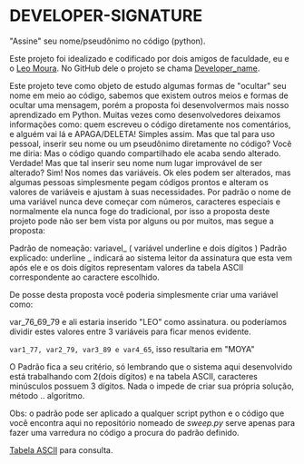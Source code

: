 # DEVELOPER-SIGNATURE

"Assine" seu nome/pseudônimo no código (python).

Este projeto foi idealizado e codificado por dois amigos de faculdade, eu e o [Leo Moura](https://github.com/LeoMIOT). No GitHub dele o projeto se chama [Developer_name](https://github.com/LeoMIOT/Developer_name).

Este projeto teve como objeto de estudo algumas formas de "ocultar" seu nome em meio ao código, sabemos que existem outros meios e formas de ocultar uma mensagem, porém a proposta foi desenvolvermos mais nosso aprendizado em Python. Muitas vezes como desenvolvedores deixamos informações como: quem  escreveu o código diretamente nos comentários, e alguém vai lá e  APAGA/DELETA! Simples assim. Mas que tal para uso pessoal, inserir seu nome ou um  pseudônimo diretamente no código? Você me diria: Mas o código quando  compartilhado ele acaba sendo alterado. Verdade! Mas que tal inserir seu nome num lugar improvável de ser alterado? Sim!  Nos nomes das variáveis. Ok eles podem ser alterados, mas algumas pessoas simplesmente pegam  códigos prontos e alteram os valores de variáveis e ajustam à suas  necessidades. Por padrão o nome de uma variável nunca deve começar com  números, caracteres especiais e normalmente ela nunca foge do  tradicional, por isso a proposta deste projeto pode não ser bem vista  por alguns ou por muitos, mas segue a proposta:

Padrão de nomeação: variavel_<int> ( variável underline e dois dígitos ) Padrão explicado: underline _ indicará ao sistema leitor da assinatura  que esta vem após ele e os dois dígitos representam valores da tabela  ASCII correspondente ao caractere escolhido.

De posse desta proposta você poderia simplesmente criar uma variável como:

var_76_69_79 e ali estaria inserido "LEO" como assinatura. ou poderíamos dividir estes valores entre 3 variáveis para ficar menos evidente.

`var1_77, var2_79, var3_89 e var4_65`, isso resultaria em "MOYA"

O Padrão fica a seu critério, só lembrando que o sistema aqui desenvolvido está trabalhando com 2(dois dígitos) e na tabela ASCII, caracteres minúsculos possuem 3 dígitos. Nada o impede de criar sua própria solução, método .. algoritmo.

Obs: o padrão pode ser aplicado a qualquer script python e o código  que você encontra aqui no repositório nomeado de *sweep.py* serve apenas para fazer uma varredura no código a procura do padrão definido.

[Tabela ASCII](https://www.ime.usp.br/~kellyrb/mac2166_2015/tabela_ascii.html) para consulta.
